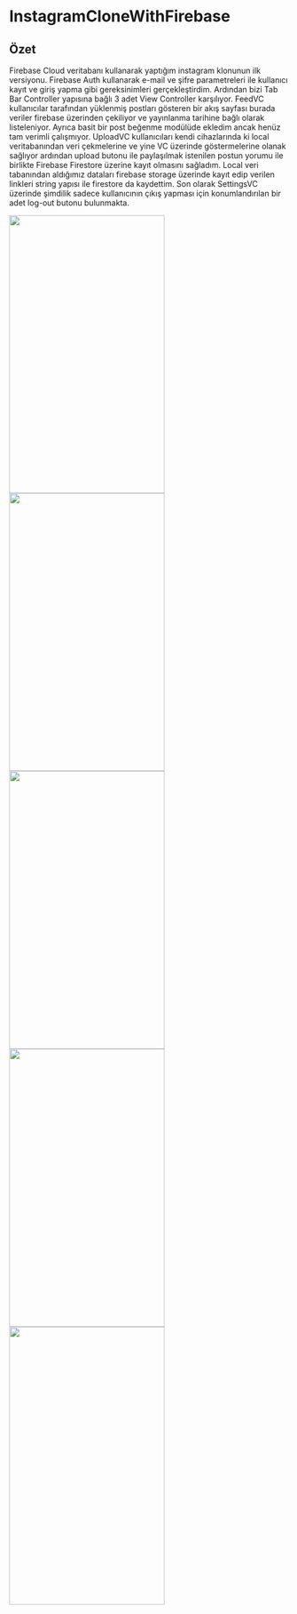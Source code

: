 # InstagramCloneWithFirebase

## Özet
Firebase Cloud veritabanı kullanarak yaptığım instagram klonunun ilk versiyonu. Firebase Auth kullanarak e-mail ve şifre parametreleri ile 
kullanıcı kayıt ve giriş yapma gibi gereksinimleri gerçekleştirdim. Ardından bizi Tab Bar Controller yapısına bağlı 3 adet View Controller
karşılıyor. FeedVC kullanıcılar tarafından yüklenmiş postları gösteren bir akış sayfası burada veriler firebase üzerinden çekiliyor ve
yayınlanma tarihine bağlı olarak listeleniyor. Ayrıca basit bir post beğenme modülüde ekledim ancak henüz tam verimli çalışmıyor. UploadVC
kullanıcıları kendi cihazlarında ki local veritabanından veri çekmelerine ve yine VC üzerinde göstermelerine olanak sağlıyor ardından upload
butonu ile paylaşılmak istenilen postun yorumu ile birlikte Firebase Firestore üzerine kayıt olmasını sağladım. Local veri tabanından
aldığımız dataları firebase storage üzerinde kayıt edip verilen linkleri string yapısı ile firestore da kaydettim. Son olarak SettingsVC
üzerinde şimdilik sadece kullanıcının  çıkış yapması için konumlandırılan bir adet log-out butonu bulunmakta.

<img src="https://i.hizliresim.com/o9yal17.png" width="280" height="500"> <img src="https://i.hizliresim.com/2qkbvat.png" width="280" height="500">
<img src="https://i.hizliresim.com/odrq9q4.png" width="280" height="500"> <img src="https://i.hizliresim.com/cninigf.png" width="280" height="500">
<img src="https://i.hizliresim.com/pmetlru.png" width="280" height="500"> 
